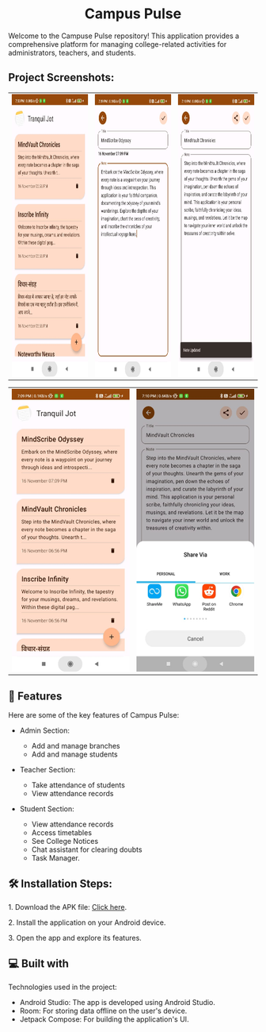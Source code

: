 <h1 align="center" id="title">Campus Pulse</h1>

<p id="description">Welcome to the Campuse Pulse repository! This application provides a comprehensive platform for managing college-related activities for administrators, teachers, and students.</p>

<h2>Project Screenshots:</h2>
<table>
  <tr>
    <td>
      <img src="https://raw.githubusercontent.com/prafullKrRj/TranquilJot-Notes-App-/master/Images/img1.jpg" alt="project-screenshot" width="290" height="570">
    </td>
    <td>
      <img src="https://raw.githubusercontent.com/prafullKrRj/TranquilJot-Notes-App-/master/Images/img2.jpg" alt="project-screenshot" width="290" height="570">
    </td>
    <td>
      <img src="https://raw.githubusercontent.com/prafullKrRj/TranquilJot-Notes-App-/master/Images/img3.jpg" alt="project-screenshot" width="290" height="570">
    </td>
  </tr>
</table>
<table>
  <tr>
    <td>
      <img src="https://raw.githubusercontent.com/prafullKrRj/TranquilJot-Notes-App-/master/Images/img4.jpg" alt="project-screenshot" width="290" height="570">
    </td>
    <td>
      <img src="https://raw.githubusercontent.com/prafullKrRj/TranquilJot-Notes-App-/master/Images/img5.jpg" alt="project-screenshot" width="290" height="570">
    </td>
  </tr>
</table>

<h2>🧐 Features</h2>

Here are some of the key features of Campus Pulse:

*   Admin Section:
    - Add and manage branches
    - Add and manage students

*   Teacher Section:
    - Take attendance of students
    - View attendance records

*   Student Section:
    - View attendance records
    - Access timetables
    - See College Notices
    - Chat assistant for clearing doubts
    - Task Manager.

<h2>🛠️ Installation Steps:</h2>

<p>1. Download the APK file: <a href="https://github.com/prafullKrRj/TranquilJot-Notes-App-/raw/master/TranquilJot%20Notes.apk">Click here</a>.</p>

<p>2. Install the application on your Android device.</p>

<p>3. Open the app and explore its features.</p>

<h2>💻 Built with</h2>

Technologies used in the project:

*   Android Studio: The app is developed using Android Studio.
*   Room: For storing data offline on the user's device.
*   Jetpack Compose: For building the application's UI.
